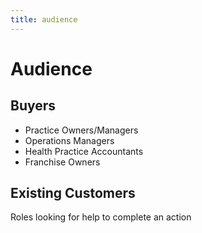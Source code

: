 ```yaml
---
title: audience
---
```


# Audience

## Buyers

- Practice Owners/Managers
- Operations Managers
- Health Practice Accountants
- Franchise Owners

## Existing Customers

Roles looking for help to complete an action
